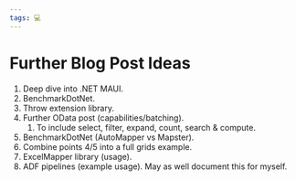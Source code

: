 ```yaml
---
tags: 💻
---
```


# Further Blog Post Ideas

1. Deep dive into .NET MAUI.
2. BenchmarkDotNet.
3. Throw extension library.
4. Further OData post (capabilities/batching).
	1. To include select, filter, expand, count, search & compute.
5. BenchmarkDotNet (AutoMapper vs Mapster).
6. Combine points 4/5 into a full grids example.
7. ExcelMapper library (usage).
8. ADF pipelines (example usage). May as well document this for myself.
